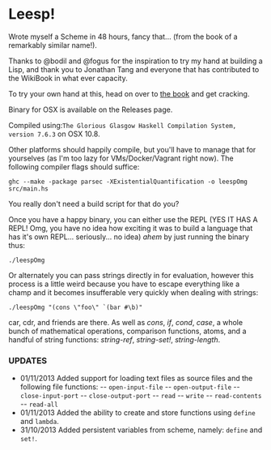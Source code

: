 Leesp!
=====

Wrote myself a Scheme in 48 hours, fancy that... (from the book of a remarkably similar name!).

Thanks to @bodil and @fogus for the inspiration to try my hand at building a Lisp, and thank you to Jonathan Tang and everyone that has contributed to the WikiBook in what ever capacity.

To try your own hand at this, head on over to [the book](https://en.wikibooks.org/wiki/Write_Yourself_a_Scheme_in_48_Hours) and get cracking.

Binary for OSX is available on the Releases page.

Compiled using:```The Glorious Glasgow Haskell Compilation System, version 7.6.3``` on OSX 10.8.

Other platforms should happily compile, but you'll have to manage that for yourselves (as I'm too lazy for VMs/Docker/Vagrant right now). The following compiler flags should suffice:

```
ghc --make -package parsec -XExistentialQuantification -o leespOmg src/main.hs
```
You really don't need a build script for that do you?

Once you have a happy binary, you can either use the REPL (YES IT HAS A REPL! Omg, you have no idea how exciting it was to build a language that has it's own REPL... seriously... no idea) *ahem* by just running the binary thus:

```
./leespOmg
```

Or alternately you can pass strings directly in for evaluation, however this process is a little weird because you have to escape everything like a champ and it becomes insufferable very quickly when dealing with strings:

```
./leespOmg "(cons \"foo\" `(bar #\b)"
```

car, cdr, and friends are there. As well as _cons_, _if_, _cond_, _case_, a whole bunch of mathematical operations, comparison functions, atoms, and a handful of string functions: _string-ref_, _string-set!_, _string-length_.

### UPDATES

- 01/11/2013 Added support for loading text files as source files and the following file functions:
-- ```open-input-file```
-- ```open-output-file```
-- ```close-input-port```
-- ```close-output-port```
-- ```read```
-- ```write```
-- ```read-contents```
-- ```read-all```
- 01/11/2013 Added the ability to create and store functions using ```define``` and ```lambda```.
- 31/10/2013 Added persistent variables from scheme, namely: ```define``` and ```set!```.
